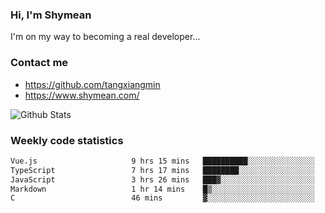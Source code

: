 ### Hi, I'm Shymean

I'm on my way to becoming a real developer...

### Contact me

- <https://github.com/tangxiangmin>
- <https://www.shymean.com/>

![Github Stats](https://github-readme-stats.vercel.app/api?username=tangxiangmin&show_icons=true&theme=dark)


###  Weekly code statistics

<!--START_SECTION:waka-->

```txt
Vue.js                     9 hrs 15 mins   ██████████░░░░░░░░░░░░░░░   39.95 %
TypeScript                 7 hrs 17 mins   ████████░░░░░░░░░░░░░░░░░   31.50 %
JavaScript                 3 hrs 26 mins   ███▓░░░░░░░░░░░░░░░░░░░░░   14.86 %
Markdown                   1 hr 14 mins    █▒░░░░░░░░░░░░░░░░░░░░░░░   05.36 %
C                          46 mins         ▓░░░░░░░░░░░░░░░░░░░░░░░░   03.33 %
```

<!--END_SECTION:waka-->